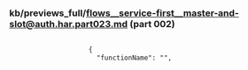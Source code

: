 ### kb/previews_full/flows__service-first__master-and-slot@auth.har.part023.md (part 002)

```md

                    {
                      "functionName": "",
    
```

```
